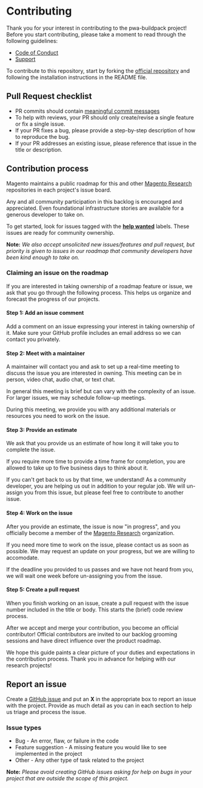 # Contributing

Thank you for your interest in contributing to the pwa-buildpack project! Before you start contributing, please take a moment to read through the following guidelines:

* [Code of Conduct]
* [Support]

To contribute to this repository, start by forking the [official repository] and following the installation instructions in the README file.

## Pull Request checklist

* PR commits should contain [meaningful commit messages]
* To help with reviews, your PR should only create/revise a single feature or fix a single issue.
* If your PR fixes a bug, please provide a step-by-step description of how to reproduce the bug.
* If your PR addresses an existing issue, please reference that issue in the title or description.

## Contribution process

Magento maintains a public roadmap for this and other [Magento Research] repositories in each project's issue board.

Any and all community participation in this backlog is encouraged and appreciated.
Even foundational infrastructure stories are available for a generous developer to take on.

To get started, look for issues tagged with the **[help wanted]** labels.
These issues are ready for community ownership.

**Note:**
*We also accept unsolicited new issues/features and pull request, but priority is given to issues in our roadmap that community developers have been kind enough to take on.*

### Claiming an issue on the roadmap

If you are interested in taking ownership of a roadmap feature or issue, we ask that you go through the following process.
This helps us organize and forecast the progress of our projects.

#### Step 1: Add an issue comment

Add a comment on an issue expressing your interest in taking ownership of it.
Make sure your GitHub profile includes an email address so we can contact you privately.

#### Step 2: Meet with a maintainer

A maintainer will contact you and ask to set up a real-time meeting to discuss the issue you are interested in owning.
This meeting can be in person, video chat, audio chat, or text chat.

In general this meeting is brief but can vary with the complexity of an issue.
For larger issues, we may schedule follow-up meetings.

During this meeting, we provide you with any additional materials or resources you need to work on the issue.

#### Step 3: Provide an estimate

We ask that you provide us an estimate of how long it will take you to complete the issue.

If you require more time to provide a time frame for completion, you are allowed to take up to five business days to think about it.

If you can't get back to us by that time, we understand!
As a community developer, you are helping us out in addition to your regular job.
We will un-assign you from this issue, but please feel free to contribute to another issue.

#### Step 4: Work on the issue

After you provide an estimate, the issue is now "in progress", and
you officially become a member of the [Magento Research] organization.

If you need more time to work on the issue, please contact us as soon as possible.
We may request an update on your progress, but we are willing to accomodate.

If the deadline you provided to us passes and we have not heard from you, we will wait one week before un-assigning you from the issue.

#### Step 5: Create a pull request

When you finish working on an issue, create a pull request with the issue number included in the title or body.
This starts the (brief) code review process.

After we accept and merge your contribution, you become an official contributor!
Official contributors are invited to our backlog grooming sessions and have direct influence over the product roadmap.

We hope this guide paints a clear picture of your duties and expectations in the contribution process. Thank you in advance for helping with our research projects!

## Report an issue

Create a [GitHub issue] and put an **X** in the appropriate box to report an issue with the project.
Provide as much detail as you can in each section to help us triage and process the issue.

### Issue types

* Bug - An error, flaw, or failure in the code
* Feature suggestion - A missing feature you would like to see implemented in the project
* Other - Any other type of task related to the project

**Note:**
*Please avoid creating GitHub issues asking for help on bugs in your project that are outside the scope of this project.*

[Code of Conduct]: CODE_OF_CONDUCT.md
[Support]: SUPPORT.md
[official repository]: https://github.com/magento-research/pwa-buildpack
[meaningful commit messages]: https://chris.beams.io/posts/git-commit/
[GitHub issue]: https://github.com/magento-research/pwa-buildpack/issues/new
[Magento Research]: https://github.com/magento-research
[help wanted]: https://github.com/magento-research/pwa-buildpack/issues?q=is%3Aissue+is%3Aopen+label%3A%22help+wanted%22